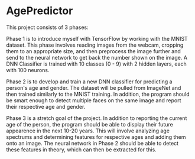# AgePredictor

This project consists of 3 phases:

Phase 1 is to introduce myself with TensorFlow by working with the MNIST dataset.
This phase involves reading images from the webcam, cropping them to an appropriate size, and then preprocess the image further and send to the neural network to get back the number shown on the image. A DNN Classifier is trained with 10 classes (0 - 9) with 2 hidden layers, each with 100 neurons.


Phase 2 is to develop and train a new DNN classifier for predicting a person's age and gender. The dataset will be pulled from ImageNet and then trained similarly to the MNIST training. In addition, the program should be smart enough to detect multiple faces on the same image and report their respective age and gender.


Phase 3 is a stretch goal of the project. In addition to reporting the current age of the person, the program should be able to display their future appearence in the next 10-20 years. This will involve analyzing age spectrums and determining features for respective ages and adding them onto an image. The neural network in Phase 2 should be able to detect these features in theory, which can then be extracted for this.
